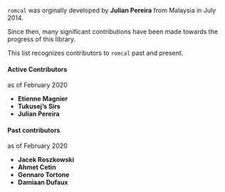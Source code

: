 `romcal` was orginally developed by **Julian Pereira** from Malaysia in July 2014.

Since then, many significant contributions have been made towards the progress of this library.

This list recognizes contributors to `romcal` past and present.

#### Active Contributors

as of February 2020

- **Etienne Magnier**
- **Tukusej’s Sirs**
- **Julian Pereira**

#### Past contributors

as of February 2020

- **Jacek Roszkowski**
- **Ahmet Cetin**
- **Gennaro Tortone**
- **Damiaan Dufaux**

